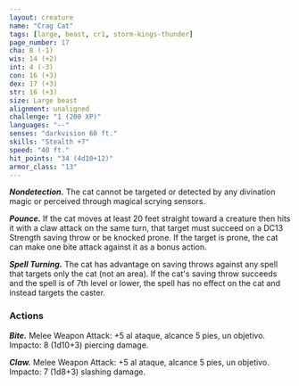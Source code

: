 ```yaml
---
layout: creature
name: "Crag Cat"
tags: [large, beast, cr1, storm-kings-thunder]
page_number: 17
cha: 8 (-1)
wis: 14 (+2)
int: 4 (-3)
con: 16 (+3)
dex: 17 (+3)
str: 16 (+3)
size: Large beast
alignment: unaligned
challenge: "1 (200 XP)"
languages: "--"
senses: "darkvision 60 ft."
skills: "Stealth +7"
speed: "40 ft."
hit_points: "34 (4d10+12)"
armor_class: "13"
---
```


***Nondetection.*** The cat cannot be targeted or detected by any divination magic or perceived through magical scrying sensors.

***Pounce.*** If the cat moves at least 20 feet straight toward a creature then hits it with a claw attack on the same turn, that target must succeed on a DC13 Strength saving throw or be knocked prone.  If the target is prone, the cat can make one bite attack against it as a bonus action.

***Spell Turning.*** The cat has advantage on saving throws against any spell that targets only the cat (not an area). If the cat's saving throw succeeds and the spell is of 7th level or lower, the spell has no effect on the cat and instead targets the caster.

### Actions

***Bite.*** Melee Weapon Attack: +5 al ataque, alcance 5 pies, un objetivo. Impacto: 8 (1d10+3) piercing damage.

***Claw.*** Melee Weapon Attack: +5 al ataque, alcance 5 pies, un objetivo. Impacto: 7 (1d8+3) slashing damage.